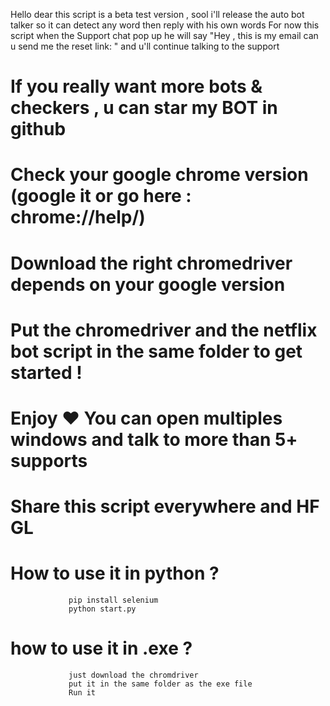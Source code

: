 Hello dear
this script is a beta test version , sool i'll release the auto bot talker so it can detect any word then reply with his own words
For now this script when the Support chat pop up he will say "Hey , this is my email can u send me the reset link: <email>"
and u'll continue talking to the support

# If you really want more bots & checkers , u can star my BOT in github 

# Check your google chrome version (google it or go here : chrome://help/)

# Download the right chromedriver depends on your google version 

# Put the chromedriver and the netflix bot script in the same folder to get started !

# Enjoy ♥️ You can open multiples windows and talk to more than 5+ supports

# Share this script everywhere and HF GL

# How to use it in python ? 
                 pip install selenium
                 python start.py
                 
# how to use it in .exe ?
                 just download the chromdriver 
                 put it in the same folder as the exe file
                 Run it 
 
  
